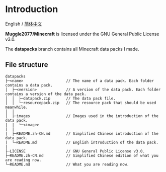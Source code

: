 # Introduction

English / [简体中文](README.zh-CN.md)

**Muggle2077/Minecraft** is licensed under the GNU General Public License v3.0.

The **datapacks** branch contains all Minecraft data packs I made.

## File structure

```
datapacks
├─<name>                   // The name of a data pack. Each folder contains a data pack.
│  ├─<version>             // A version of the data pack. Each folder contains a version of the data pack.
│  │  ├─datapack.zip       // The data pack file.
│  │  └─resourcepack.zip   // The resource pack that should be used meanwhile.
│  │
│  ├─images                // Images used in the introduction of the data pack.
|  |  └─<image>
|  |
|  ├─README.zh-CN.md       // Simplified Chinese introduction of the data pack.
|  └─README.md             // English introduction of the data pack.
|
├─LICENSE                  // GNU General Public License v3.0.
├─README.zh-CN.md          // Simplified Chinese edition of what you are reading now.
└─README.md                // What you are reading now.
```
